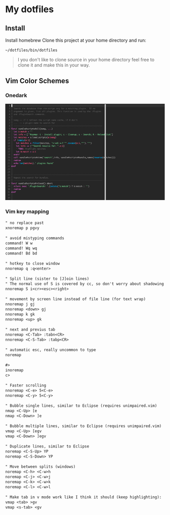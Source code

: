 # My dotfiles

## Install

Install homebrew
Clone this project at your home directory and run:

```shell
~/dotfiles/bin/dotfiles
```

> I you don't like to clone source in your home directory feel free to clone it and make this in your way. 

## Vim Color Schemes

### Onedark
![onedark](vim/colors/onedark.png)

### Vim key mapping

```vim
" no replace past
xnoremap p pgvy

" avoid mistyping commands
command! W w
command! Wq wq
command! Bd bd

" hotkey to close window
nnoremap q :q<enter>

" Split line (sister to [J]oin lines)
" The normal use of S is covered by cc, so don't worry about shadowing
nnoremap S i<cr><esc><right>

" movement by screen line instead of file line (for text wrap)
nnoremap j gj
nnoremap <down> gj
nnoremap k gk
nnoremap <up> gk

" next and previus tab
nnoremap <C-Tab> :tabn<CR>
nnoremap <C-S-Tab> :tabp<CR>

" automatic esc, really uncommon to type 
noremap 

#>
inoremap 
c>

" Faster scrolling
nnoremap <C-e> 5<C-e>
nnoremap <C-y> 5<C-y>

" Bubble single lines, similar to Eclipse (requires unimpaired.vim)
nmap <C-Up> [e
nmap <C-Down> ]e

" Bubble multiple lines, similar to Eclipse (requires unimpaired.vim)
vmap <C-Up> [egv
vmap <C-Down> ]egv

" Duplicate lines, similar to Eclipse
noremap <C-S-Up> YP
noremap <C-S-Down> YP

" Move between splits (windows)
noremap <C-h> <C-w>h
noremap <C-j> <C-w>j
noremap <C-k> <C-w>k
noremap <C-l> <C-w>l

" Make tab in v mode work like I think it should (keep highlighting):
vmap <tab> >gv
vmap <s-tab> <gv
```
